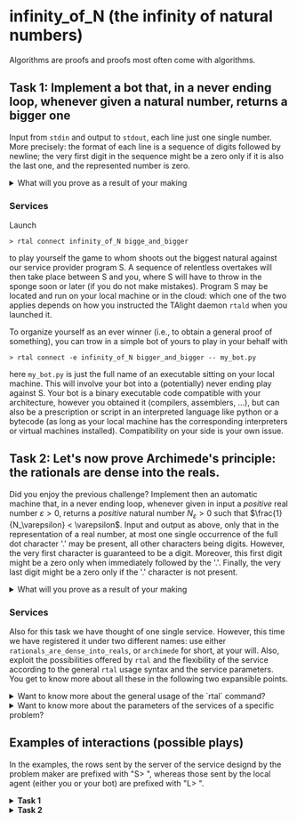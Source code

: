 # infinity_of_N (the infinity of natural numbers)

Algorithms are proofs and proofs most often come with algorithms.

## Task 1: Implement a bot that, in a never ending loop, whenever given a natural number, returns a bigger one

Input from `stdin` and output to `stdout`, each line just one single number. More precisely: the format of each line is a sequence of digits followed by newline; the very first digit in the sequence might be a zero only if it is also the last one, and the represented number is zero.
<details>
<summary>What will you prove as a result of your making</summary>
With your bot (an automatic answering machine) you have proven two things at once:

    Fact: there is no such a thing as a biggest natural number.

    Corollary: there is an infinite amount of natural numbers out there.

The corollary follows from the fact. To say more, this implication just follows from two properties of the "bigger" relation ($>$) on which we all agree:

    We are not distinguishing the equals: if $a > b$ then $a$ and $b$ are different naturals.

    Transitivity: if $a > b$ and $b > c$ then $a > c$.

Your bot is an executable binary code, or a prescription in an interpreted language like python, or a bytecode (all as long as your local machine has the corresponding interpreters or virtual machines installed, compatibility on your side is your own issue). Yes, the bot might also fail depending on the limitations of your local system. Thus, what is important here is the simple and archetypal ideas you have put into it. When your bot runs fine within these limitations (no real computer will ever have an infinite amount of memory or CPU's clock ticks), then these ideas constitute an algorithmic proof (even better than just a proof) that stands for eternity in the hyperuranion.  
</details>

<a name="services1"></a>
### Services

Launch

```t
> rtal connect infinity_of_N bigge_and_bigger
```

to play yourself the game to whom shoots out the biggest natural against our service provider program S. A sequence of relentless overtakes will then take place between S and you, where S will have to throw in the sponge soon or later (if you do not make mistakes).
Program S may be located and run on your local machine or in the cloud: which one of the two applies depends on how you instructed the TAlight daemon `rtald` when you launched it.

To organize yourself as an ever winner (i.e., to obtain a general proof of something), you can trow in a simple bot of yours to play in your behalf with

```t
> rtal connect -e infinity_of_N bigger_and_bigger -- my_bot.py
```

here `my_bot.py` is just the full name of an executable sitting on your local machine. This will involve your bot into a (potentially) never ending play against S.
Your bot is a binary executable code compatible with your architecture, however you obtained it (compilers, assemblers, ...), but can also be a prescription or script in an interpreted language like python or a bytecode (as long as your local machine has the corresponding interpreters or virtual machines installed). Compatibility on your side is your own issue.


## Task 2: Let's now prove Archimede's principle: the rationals are dense into the reals.

Did you enjoy the previous challenge? Implement then an automatic machine that, in a never ending loop, whenever given in input a _positive_ real number $\varepsilon > 0$, returns a _positive_ natural number $N_\varepsilon > 0$ such that $\frac{1}{N_\varepsilon} < \varepsilon$.
Input and output as above, only that in the representation of a real number, at most one single occurrence of the full dot character '.' may be present, all other characters being digits. However, the very first character is guaranteed to be a digit. Moreover, this first digit might be a zero only when immediately followed by the '.'. Finally, the very last digit might be a zero only if the '.' character is not present.

<details>
<summary>What will you prove as a result of your making</summary>
With your bot you have proven a basic fact placed at the grounds of the mathematical analysis building:

> Fact: the rationals are dense into the reals.

What is meant with this dense sentence is:

> however one fixes two different real numbers $a$ and $b$, say $a<b$, then there always exists a rational number $q$ that sits between the two and separates them, namely, $a<q<b$.

This fact is at the basis of [any construction or even definition that has been proposed for the field of the real numbers](https://en.wikipedia.org/wiki/Construction_of_the_real_numbers). Indeed, it occurs as one of the axioms in the synthetic approach.

> *A consideration for to the instructor.* The term "construct" has a much stronger meaning to us. We reserve it only to finite representations of objects that can be computed in finite time. A [real number is computable](https://en.wikipedia.org/wiki/Computable_number#:~:text=A%20real%20number%20is%20computable%20if%20its%20digit%20sequence%20can,digits%20following%20the%20decimal%20point.) if its digits can be produced by some algorithm or Turing machine when given the position of the digit as input. As such, the computable reals are countably many. Though many of them are not constructible in our sense, still the constructible ones are infinite (whence countable as well). We ask our problem solvers to build constructive proofs or constructive core features of what could be a proof, and, though the checking of these proofs might hardly be a finite task, we observe that we can here content with checking the validity of their constructions only over rather limited instance spaces. A finite prefix of an infinite dialogue is more than enough for the apprentice to get all the feedback he needs as a check on the validity of his proof and on the comprehension he has got. Of course, the more we go higher in spaces and the more we expect the apprentice to be collaborative and work for the system rather than at breaking it. Since the spaces for non-sense are more widely infinite than those of meaning ("Two things are infinite: the universe and human stupidity; and I'm not sure about the universe." - Albert Einstein), we ought to trust our problem solver to opt for the challenges of meaning and, moreover, any teaching effort has to cope with this limit: "If you are not willing to learn, no one can help you. If you are determined to learn, no one can stop you" (Zig Ziglar). Security would kill the cat, so we go for the opposite spectrum.  

You have really constructed your $N_\varepsilon$, at least for those $\varepsilon$ that possessed a finite representation. In fact, you probably came out with solutions that would truly hold for any real $\varepsilon$, even for a non constructible (and even a non computable) one.
Yes, you might be scared your method might not work with a real like $1-0.\overline{9}$.

Does it work here?

We bet not. But ... look, it is not your fault!

The point here is that $1-0.\overline{9} = 0$ since $0.\overline{9}$ equals $1$.

Indeed, assume $0.\overline{9}$ and $1$ where different, then there should be at least one real in the middle, namely $(1+0.\overline{9})/2$. Do you see any space left for this one real? Also, the difference $1-0.\overline{9}$ would be an infinitesially small number. But no single real can be neither infinitum nor infinitesimal.

Both of these arguments are also proofs, since ["once you eliminate the impossible, whatever remains, no matter how improbable, must be the truth"](https://en.wikiquote.org/wiki/Sherlock_Holmes) (Arthur Conan Doyle).

Yes, for puzzling as it might seem at first, you have just discovered that the decimal representations of a real number are not unique. "All truth passes through three stages. First, it is ridiculed. Second, it is violently opposed. Third, it is accepted as being self-evident" (Arthur Schopenhauer).
Now that you know this fact you can be reassured about the generality of your method (the one at the hearth of your bot, its very spirit, its underlying algorithm):

>   Fact: every decimal representation of a real $\varepsilon$ which is not an integer has a non-zero digit after the '.'.

 The position of this digit is all what you need to take into account in order to obtain a $N_\varepsilon$ guaranteed to work fine. And this is what you did at the bare bones.
</details>


### Services

Also for this task we have thought of one single service. However, this time we have registered it under two different names:
use either `rationals_are_dense_into_reals`, or `archimede` for short, at your will.
Also, exploit the possibilities offered by `rtal` and the flexibility of the service according to the general `rtal` usage syntax and the service parameters. You get to know more about all these in the following two expansible points.

<details>
<summary>Want to know more about the general usage of the `rtal` command?</summary>

If you want to know more about `rtal` launch
```t
> rtal --help
```
or 
```t
> rtal connect --help
```
</details>

<details>
<summary>Want to know more about the parameters of the services of a specific problem?</summary>

If you want to know more about the parameters of the services of a problem run

```t
> rtal list infinity_of_N - v
```
</details>

## Examples of interactions (possible plays)

In the examples, the rows sent by the server of the service designd by the problem maker are prefixed with "S> ", whereas those sent by the local agent (either you or your bot) are prefixed with "L> ".


<details>
<summary><strong>Task 1</strong></summary>

```t
S> # hello! Let's play to whom shoots the biggest natural number.
S> # I'll be the one to start, and then we take turns.
S> 42
L> 50
S> 55
L> 60
S> # good shot!
S> 1000
L> 2000
S> ok! right! 42=11+31
S> ! I throw the sponge. Nice play :)
```
As you see, lines starting with '#' should be treated as comments and are just ignored by the two main agents in the conversation (the bots).
A line starting with '!' from the side of the server closes the connection when no error on the protocol level occurs. The rest of this closing line can once again be an arbitrary comment.
</details>

<details>
<summary><strong>Task 2</strong></summary>

The general structure of the protocol is the same as for Task&nbsp;1.

```t
S> # hello! You are in charge to prove me that rationals are dense into the real. We could cast this in the form of a game. Now it is time for a play!
S> # I'll be the one to start, and then we take turns.
S> 42
L> 50
S> 55
L> 60
S> # good shot!
S> 1000
L> 2000
S> ok! right! 42=11+31
S> ! I throw the sponge. Nice play :)
```
</details>